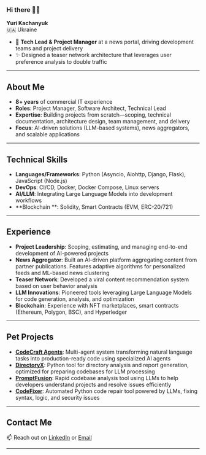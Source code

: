 
### Hi there 👋🏽

**Yuri Kachanyuk**  
🇺🇦 Ukraine  

- 💠 **Tech Lead & Project Manager** at a news portal, driving development teams and project delivery  
- ✨ Designed a teaser network architecture that leverages user preference analysis to double traffic  

---

## About Me  

- **8+ years** of commercial IT experience  
- **Roles**: Project Manager, Software Architect, Technical Lead  
- **Expertise**: Building projects from scratch—scoping, technical documentation, architecture design, team management, and delivery  
- **Focus**: AI-driven solutions (LLM-based systems), news aggregators, and scalable applications  

---

## Technical Skills  

- **Languages/Frameworks**: Python (Asyncio, Aiohttp, Django, Flask), JavaScript (Node.js)  
- **DevOps**: CI/CD, Docker, Docker Compose, Linux servers  
- **AI/LLM**: Integrating Large Language Models into development workflows  
- **Blockchain **: Solidity, Smart Contracts (EVM, ERC-20/721)  

---

## Experience  

- **Project Leadership**: Scoping, estimating, and managing end-to-end development of AI-powered projects  
- **News Aggregator**: Built an AI-driven platform aggregating content from partner publications. Features adaptive algorithms for personalized feeds and ML-based news clustering  
- **Teaser Network**: Developed a viral content recommendation system based on user behavior analysis  
- **LLM Innovations**: Pioneered tools leveraging Large Language Models for code generation, analysis, and optimization  
- **Blockchain**: Experience with NFT marketplaces, smart contracts (Ethereum, Polygon, BSC), and Hyperledger  

---

## Pet Projects  

- **[CodeCraft Agents](https://github.com/wku/CodeCraftAgents)**: Multi-agent system transforming natural language tasks into production-ready code using specialized AI agents  
- **[DirectoryX](https://github.com/wku/DirectoryX)**: Python tool for directory analysis and report generation, optimized for preparing codebases for LLM processing  
- **[PromptFusion](https://github.com/wku/PromptFusion)**: Rapid codebase analysis tool using LLMs to help developers understand projects and resolve issues efficiently  
- **[CodeFixer](https://github.com/wku/CodeFixer)**: Automated Python code repair tool powered by LLMs, fixing syntax, logic, and security issues  

---

## Contact Me  

📫 Reach out on [LinkedIn](https://www.linkedin.com/in/yuri-kachanyuk/) or [Email](mailto:wku@ukr.net)  

---
<!--
<p align="center">
  <a href="https://github.com/SvitloLinux/svitlo">
    <img align="center" src="https://github-readme-stats.vercel.app/api/pin/?username=SvitloLinux&repo=svitlo" />
  </a>
  <a href="https://github.com/username/codecraft-agents">
    <img align="center" src="https://github-readme-stats.vercel.app/api/pin/?username=username&repo=codecraft-agents" />
  </a>
</p>
-->
